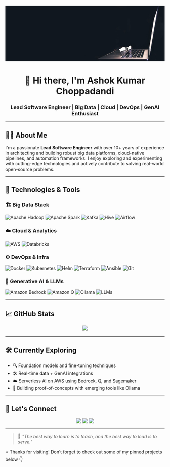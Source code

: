 <!-- Banner image (optional custom design) -->
<p align="center">
  <img src="https://raw.githubusercontent.com/AshokKumarChoppadandi/AshokKumarChoppadandi/main/Background.jpg" alt="Banner" />
</p>

<h1 align="center">👋 Hi there, I'm Ashok Kumar Choppadandi</h1>
<h3 align="center">Lead Software Engineer | Big Data | Cloud | DevOps | GenAI Enthusiast</h3>

---

## 🧑‍💻 About Me

I'm a passionate **Lead Software Engineer** with over 10+ years of experience in architecting and building robust big data platforms, cloud-native pipelines, and automation frameworks. I enjoy exploring and experimenting with cutting-edge technologies and actively contribute to solving real-world open-source problems.

---

## 🚀 Technologies & Tools

### 🏗 Big Data Stack
![Apache Hadoop](https://img.shields.io/badge/Apache-Hadoop-yellow?logo=apachehadoop)
![Apache Spark](https://img.shields.io/badge/Apache-Spark-orange?logo=apachespark)
![Kafka](https://img.shields.io/badge/Apache-Kafka-231F20?logo=apachekafka&logoColor=white)
![Hive](https://img.shields.io/badge/Apache-Hive-FDEE21?logo=apachehive&logoColor=black)
![Airflow](https://img.shields.io/badge/Apache-Airflow-017CEE?logo=apacheairflow)

### ☁️ Cloud & Analytics
![AWS](https://img.shields.io/badge/AWS-FF9900?logo=amazonaws&logoColor=white)
![Databricks](https://img.shields.io/badge/Databricks-EF3E42?logo=databricks&logoColor=white)

### ⚙️ DevOps & Infra
![Docker](https://img.shields.io/badge/Docker-2496ED?logo=docker&logoColor=white)
![Kubernetes](https://img.shields.io/badge/Kubernetes-326CE5?logo=kubernetes&logoColor=white)
![Helm](https://img.shields.io/badge/Helm-0F1689?logo=helm&logoColor=white)
![Terraform](https://img.shields.io/badge/Terraform-7B42BC?logo=terraform&logoColor=white)
![Ansible](https://img.shields.io/badge/Ansible-EE0000?logo=ansible&logoColor=white)
![Git](https://img.shields.io/badge/Git-F05032?logo=git&logoColor=white)

### 🤖 Generative AI & LLMs
![Amazon Bedrock](https://img.shields.io/badge/Amazon-Bedrock-232F3E?logo=amazon&logoColor=white)
![Amazon Q](https://img.shields.io/badge/Amazon-Q-FF9900?logo=aws&logoColor=black)
![Ollama](https://img.shields.io/badge/Ollama-black?logo=data:image/svg+xml;base64,PHN2ZyBmaWxsPSIjZmZmIiB...&logoColor=white) <!-- You can replace with actual image or link -->
![LLMs](https://img.shields.io/badge/LLMs-In%20Progress-lightblue)

---

## 📈 GitHub Stats

<p align="center">
  <img src="https://github-readme-stats.vercel.app/api?username=AshokKumarChoppadandi&show_icons=true&theme=tokyonight&hide_border=true" width="48%" />
</p>

---

## 🛠️ Currently Exploring

- 🔍 Foundation models and fine-tuning techniques
- 🛠 Real-time data + GenAI integrations
- ☁️ Serverless AI on AWS using Bedrock, Q, and Sagemaker
- 🧪 Building proof-of-concepts with emerging tools like Ollama

---

## 🤝 Let's Connect

<p align="center">
  <a href="https://www.linkedin.com/in/ashok-kumar-choppadandi-403404175"><img src="https://img.shields.io/badge/LinkedIn-blue?logo=linkedin&logoColor=white" /></a>
  <a href="https://handson-with-apache-spark.blogspot.com"><img src="https://img.shields.io/badge/Blog-grey?logo=dev.to&logoColor=white" /></a>
  <a href="mailto:ashokkumar98778@gmail.com"><img src="https://img.shields.io/badge/Email-D14836?logo=gmail&logoColor=white" /></a>
</p>

---

> 📌 _"The best way to learn is to teach, and the best way to lead is to serve."_

⭐️ Thanks for visiting! Don’t forget to check out some of my pinned projects below 👇
